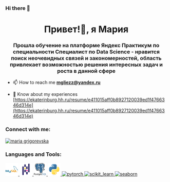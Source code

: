 ### Hi there 👋
<h1 align="center">Привет!👋, я Мария</h1>
<h3 align="center">Прошла обучение на платформе Яндекс Практикум по специальности Специалист по Data Science - нравится поиск неочевидных связей и закономерностей, область привлекает возможностью решения интересных задач и роста в данной сфере</h3>

- 📫 How to reach me **mgliezz@yandex.ru**

- 📄 Know about my experiences [https://ekaterinburg.hh.ru/resume/e411015aff0b8927120039ed1f4766346d314e](https://ekaterinburg.hh.ru/resume/e411015aff0b8927120039ed1f4766346d314e)

<h3 align="left">Connect with me:</h3>
<p align="left">
<a href="https://kaggle.com/maria grigorevska" target="blank"><img align="center" src="https://raw.githubusercontent.com/rahuldkjain/github-profile-readme-generator/master/src/images/icons/Social/kaggle.svg" alt="maria grigorevska" height="30" width="40" /></a>
</p>

<h3 align="left">Languages and Tools:</h3>
<p align="left"> <a href="https://www.mysql.com/" target="_blank" rel="noreferrer"> <img src="https://raw.githubusercontent.com/devicons/devicon/master/icons/mysql/mysql-original-wordmark.svg" alt="mysql" width="40" height="40"/> </a> <a href="https://pandas.pydata.org/" target="_blank" rel="noreferrer"> <img src="https://raw.githubusercontent.com/devicons/devicon/2ae2a900d2f041da66e950e4d48052658d850630/icons/pandas/pandas-original.svg" alt="pandas" width="40" height="40"/> </a> <a href="https://www.postgresql.org" target="_blank" rel="noreferrer"> <img src="https://raw.githubusercontent.com/devicons/devicon/master/icons/postgresql/postgresql-original-wordmark.svg" alt="postgresql" width="40" height="40"/> </a> <a href="https://www.python.org" target="_blank" rel="noreferrer"> <img src="https://raw.githubusercontent.com/devicons/devicon/master/icons/python/python-original.svg" alt="python" width="40" height="40"/> </a> <a href="https://pytorch.org/" target="_blank" rel="noreferrer"> <img src="https://www.vectorlogo.zone/logos/pytorch/pytorch-icon.svg" alt="pytorch" width="40" height="40"/> </a> <a href="https://scikit-learn.org/" target="_blank" rel="noreferrer"> <img src="https://upload.wikimedia.org/wikipedia/commons/0/05/Scikit_learn_logo_small.svg" alt="scikit_learn" width="40" height="40"/> </a> <a href="https://seaborn.pydata.org/" target="_blank" rel="noreferrer"> <img src="https://seaborn.pydata.org/_images/logo-mark-lightbg.svg" alt="seaborn" width="40" height="40"/> </a> </p>
